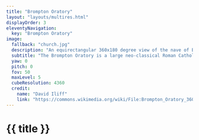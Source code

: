 ```yaml
---
title: "Brompton Oratory"
layout: "layouts/multires.html"
displayOrder: 3
eleventyNavigation:
  key: "Brompton Oratory"
image:
  fallback: "church.jpg"
  description: "An equirectangular 360x180 degree view of the nave of Brompton Oratory in London, England."
  subtitle: "The Brompton Oratory is a large neo-classical Roman Catholic church in London. It was completed in 1884."
  yaw: 0
  pitch: 0
  fov: 50
  maxLevel: 5
  cubeResolution: 4360
  credit:
    name: "David Iliff"
    link: "https://commons.wikimedia.org/wiki/File:Brompton_Oratory_360x180,_London,_UK_-_Diliff.jpg"
---
```


# {{ title }}
